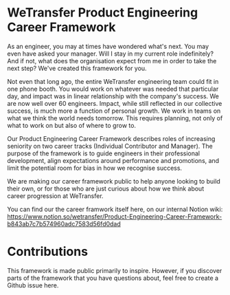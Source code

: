 # WeTransfer Product Engineering Career Framework

As an engineer, you may at times have wondered what's next. You may even have asked your manager. Will I stay in my current role indefinitely? And if not, what does the organisation expect from me in order to take the next step? We've created this framework for you.

Not even that long ago, the entire WeTransfer engineering team could fit in one phone booth. You would work on whatever was needed that particular day, and impact was in linear relationship with the company's success. We are now well over 60 engineers. Impact, while still reflected in our collective success, is much more a function of personal growth. We work in teams on what we think the world needs tomorrow. This requires planning, not only of what to work on but also of where to grow to.

Our Product Engineering Career Framework describes roles of increasing seniority on two career tracks (Individual Contributor and Manager). The purpose of the framework is to guide engineers in their professional development, align expectations around performance and promotions, and limit the potential room for bias in how we recognise success. 

We are making our career framework public to help anyone looking to build their own, or for those who are just curious about how we think about career progression at WeTransfer.

You can find our the career framwork itself here, on our internal Notion wiki:
https://www.notion.so/wetransfer/Product-Engineering-Career-Framework-b843ab7c7b574960adc7583d56fd0dad

# Contributions

This framework is made public primarily to inspire. However, if you discover parts of the framework that you have questions about, feel free to create a Github issue here.
